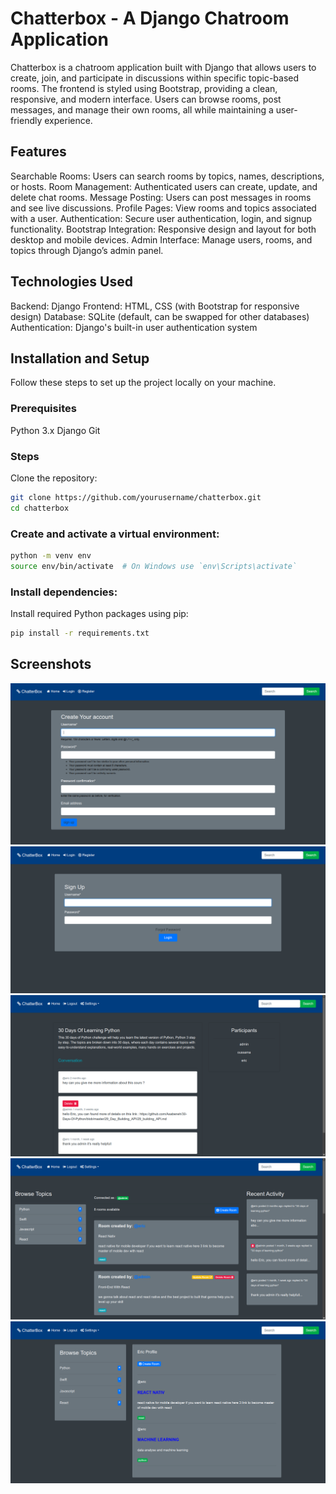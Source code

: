 # Chatterbox - A Django Chatroom Application
Chatterbox is a chatroom application built with Django that allows users to create, join, and participate in discussions within specific topic-based rooms. The frontend is styled using Bootstrap, providing a clean, responsive, and modern interface. Users can browse rooms, post messages, and manage their own rooms, all while maintaining a user-friendly experience.

## Features
Searchable Rooms: Users can search rooms by topics, names, descriptions, or hosts.
Room Management: Authenticated users can create, update, and delete chat rooms.
Message Posting: Users can post messages in rooms and see live discussions.
Profile Pages: View rooms and topics associated with a user.
Authentication: Secure user authentication, login, and signup functionality.
Bootstrap Integration: Responsive design and layout for both desktop and mobile devices.
Admin Interface: Manage users, rooms, and topics through Django’s admin panel.

## Technologies Used
Backend: Django
Frontend: HTML, CSS (with Bootstrap for responsive design)
Database: SQLite (default, can be swapped for other databases)
Authentication: Django's built-in user authentication system

## Installation and Setup
Follow these steps to set up the project locally on your machine.

### Prerequisites
Python 3.x
Django
Git
### Steps
Clone the repository:
```bash
git clone https://github.com/yourusername/chatterbox.git
cd chatterbox
```
### Create and activate a virtual environment:

```bash
python -m venv env
source env/bin/activate  # On Windows use `env\Scripts\activate`
```
### Install dependencies:

Install required Python packages using pip:

```bash
pip install -r requirements.txt
```
## Screenshots
![HOME!](screenshots/chat_room-register.png)
![HOME!](screenshots/chat-room_signup.png)
![HOME!](screenshots/chat_room-conversation.png)
![HOME!](screenshots/chat-room.png)
![HOME!](screenshots/chat-room_profile-user.png)

